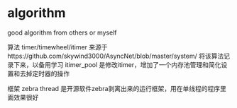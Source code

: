 # algorithm
good algorithm from others or myself

算法
timer/timewheel/itimer 来源于https://github.com/skywind3000/AsyncNet/blob/master/system/ 将该算法记录下来，以备用学习
itimer_pool 是修改itimer，增加了一个内存池管理和简化设置和去掉定时器的操作


框架
zebra thread 是开源软件zebra剥离出来的运行框架，用在单线程的程序里面效果很好
